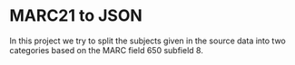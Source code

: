 # MARC21 to JSON

In this project we try to split the subjects given in the source data into two categories based on the MARC field 650 subfield 8.

